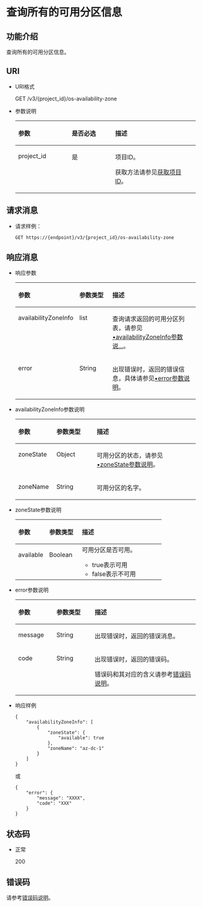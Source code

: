 # 查询所有的可用分区信息<a name="zh-cn_topic_0102666148"></a>

## 功能介绍<a name="section54465313"></a>

查询所有的可用分区信息。

## URI<a name="section20425774"></a>

-   URI格式

    GET /v3/\{project\_id\}/os-availability-zone

-   参数说明

    <a name="table34934986"></a>
    <table><thead align="left"><tr id="row15816986"><th class="cellrowborder" valign="top" width="29.68296829682968%" id="mcps1.1.4.1.1"><p id="p6107499"><a name="p6107499"></a><a name="p6107499"></a>参数</p>
    </th>
    <th class="cellrowborder" valign="top" width="24.012401240124014%" id="mcps1.1.4.1.2"><p id="p24945412"><a name="p24945412"></a><a name="p24945412"></a>是否必选</p>
    </th>
    <th class="cellrowborder" valign="top" width="46.30463046304631%" id="mcps1.1.4.1.3"><p id="p7312526"><a name="p7312526"></a><a name="p7312526"></a>描述</p>
    </th>
    </tr>
    </thead>
    <tbody><tr id="row55443761"><td class="cellrowborder" valign="top" width="29.68296829682968%" headers="mcps1.1.4.1.1 "><p id="p61759636"><a name="p61759636"></a><a name="p61759636"></a>project_id</p>
    </td>
    <td class="cellrowborder" valign="top" width="24.012401240124014%" headers="mcps1.1.4.1.2 "><p id="p36474591"><a name="p36474591"></a><a name="p36474591"></a>是</p>
    </td>
    <td class="cellrowborder" valign="top" width="46.30463046304631%" headers="mcps1.1.4.1.3 "><p id="p1651899"><a name="p1651899"></a><a name="p1651899"></a>项目ID。</p>
    <p id="p55811451337"><a name="p55811451337"></a><a name="p55811451337"></a>获取方法请参见<a href="获取项目ID.md">获取项目ID</a>。</p>
    </td>
    </tr>
    </tbody>
    </table>


## 请求消息<a name="section49614245"></a>

-   请求样例：

    ```
    GET https://{endpoint}/v3/{project_id}/os-availability-zone
    ```


## 响应消息<a name="section43875021"></a>

-   响应参数

    <a name="zh-cn_topic_0020235137_table201437992512"></a>
    <table><thead align="left"><tr id="zh-cn_topic_0020235137_row1414420917255"><th class="cellrowborder" valign="top" width="21.18%" id="mcps1.1.4.1.1"><p id="zh-cn_topic_0020235137_p11144139152511"><a name="zh-cn_topic_0020235137_p11144139152511"></a><a name="zh-cn_topic_0020235137_p11144139152511"></a>参数</p>
    </th>
    <th class="cellrowborder" valign="top" width="22.35%" id="mcps1.1.4.1.2"><p id="zh-cn_topic_0020235137_p1014419152512"><a name="zh-cn_topic_0020235137_p1014419152512"></a><a name="zh-cn_topic_0020235137_p1014419152512"></a>参数类型</p>
    </th>
    <th class="cellrowborder" valign="top" width="56.47%" id="mcps1.1.4.1.3"><p id="zh-cn_topic_0020235137_p16144994250"><a name="zh-cn_topic_0020235137_p16144994250"></a><a name="zh-cn_topic_0020235137_p16144994250"></a>描述</p>
    </th>
    </tr>
    </thead>
    <tbody><tr id="zh-cn_topic_0020235137_row181446912510"><td class="cellrowborder" valign="top" width="21.18%" headers="mcps1.1.4.1.1 "><p id="zh-cn_topic_0020235137_p13144119162511"><a name="zh-cn_topic_0020235137_p13144119162511"></a><a name="zh-cn_topic_0020235137_p13144119162511"></a>availabilityZoneInfo</p>
    </td>
    <td class="cellrowborder" valign="top" width="22.35%" headers="mcps1.1.4.1.2 "><p id="zh-cn_topic_0020235137_p214416911255"><a name="zh-cn_topic_0020235137_p214416911255"></a><a name="zh-cn_topic_0020235137_p214416911255"></a>list</p>
    </td>
    <td class="cellrowborder" valign="top" width="56.47%" headers="mcps1.1.4.1.3 "><p id="zh-cn_topic_0020235137_p01441910254"><a name="zh-cn_topic_0020235137_p01441910254"></a><a name="zh-cn_topic_0020235137_p01441910254"></a>查询请求返回的可用分区列表，请参见<a href="#zh-cn_topic_0020235137_li19751007201910">•availabilityZoneInfo参数说...</a>。</p>
    </td>
    </tr>
    <tr id="zh-cn_topic_0020235137_row6109186192812"><td class="cellrowborder" valign="top" width="21.18%" headers="mcps1.1.4.1.1 "><p id="zh-cn_topic_0020235137_p129522216412"><a name="zh-cn_topic_0020235137_p129522216412"></a><a name="zh-cn_topic_0020235137_p129522216412"></a>error</p>
    </td>
    <td class="cellrowborder" valign="top" width="22.35%" headers="mcps1.1.4.1.2 "><p id="zh-cn_topic_0020235137_p1595262111415"><a name="zh-cn_topic_0020235137_p1595262111415"></a><a name="zh-cn_topic_0020235137_p1595262111415"></a>String</p>
    </td>
    <td class="cellrowborder" valign="top" width="56.47%" headers="mcps1.1.4.1.3 "><p id="zh-cn_topic_0020235137_p109527215417"><a name="zh-cn_topic_0020235137_p109527215417"></a><a name="zh-cn_topic_0020235137_p109527215417"></a>出现错误时，返回的错误信息，具体请参见<a href="#zh-cn_topic_0020235137_li0419202382514">•error参数说明</a>。</p>
    </td>
    </tr>
    </tbody>
    </table>

-   <a name="zh-cn_topic_0020235137_li19751007201910"></a>availabilityZoneInfo参数说明

    <a name="zh-cn_topic_0020235137_table43541335201910"></a>
    <table><thead align="left"><tr id="zh-cn_topic_0020235137_row45002232201910"><th class="cellrowborder" valign="top" width="21.18%" id="mcps1.1.4.1.1"><p id="zh-cn_topic_0020235137_p21302142201910"><a name="zh-cn_topic_0020235137_p21302142201910"></a><a name="zh-cn_topic_0020235137_p21302142201910"></a>参数</p>
    </th>
    <th class="cellrowborder" valign="top" width="22.35%" id="mcps1.1.4.1.2"><p id="zh-cn_topic_0020235137_p523569515640"><a name="zh-cn_topic_0020235137_p523569515640"></a><a name="zh-cn_topic_0020235137_p523569515640"></a>参数类型</p>
    </th>
    <th class="cellrowborder" valign="top" width="56.47%" id="mcps1.1.4.1.3"><p id="zh-cn_topic_0020235137_p42702004201910"><a name="zh-cn_topic_0020235137_p42702004201910"></a><a name="zh-cn_topic_0020235137_p42702004201910"></a>描述</p>
    </th>
    </tr>
    </thead>
    <tbody><tr id="zh-cn_topic_0020235137_row36310324201910"><td class="cellrowborder" valign="top" width="21.18%" headers="mcps1.1.4.1.1 "><p id="zh-cn_topic_0020235137_p55455149201910"><a name="zh-cn_topic_0020235137_p55455149201910"></a><a name="zh-cn_topic_0020235137_p55455149201910"></a>zoneState</p>
    </td>
    <td class="cellrowborder" valign="top" width="22.35%" headers="mcps1.1.4.1.2 "><p id="zh-cn_topic_0020235137_p2143812515640"><a name="zh-cn_topic_0020235137_p2143812515640"></a><a name="zh-cn_topic_0020235137_p2143812515640"></a>Object</p>
    </td>
    <td class="cellrowborder" valign="top" width="56.47%" headers="mcps1.1.4.1.3 "><p id="zh-cn_topic_0020235137_p44081575201910"><a name="zh-cn_topic_0020235137_p44081575201910"></a><a name="zh-cn_topic_0020235137_p44081575201910"></a>可用分区的状态，请参见<a href="#zh-cn_topic_0020235137_li11149334112511">•zoneState参数说明</a>。</p>
    </td>
    </tr>
    <tr id="zh-cn_topic_0020235137_row61189858201910"><td class="cellrowborder" valign="top" width="21.18%" headers="mcps1.1.4.1.1 "><p id="zh-cn_topic_0020235137_p57431491201910"><a name="zh-cn_topic_0020235137_p57431491201910"></a><a name="zh-cn_topic_0020235137_p57431491201910"></a>zoneName</p>
    </td>
    <td class="cellrowborder" valign="top" width="22.35%" headers="mcps1.1.4.1.2 "><p id="zh-cn_topic_0020235137_p5876653115640"><a name="zh-cn_topic_0020235137_p5876653115640"></a><a name="zh-cn_topic_0020235137_p5876653115640"></a>String</p>
    </td>
    <td class="cellrowborder" valign="top" width="56.47%" headers="mcps1.1.4.1.3 "><p id="zh-cn_topic_0020235137_p58856323201910"><a name="zh-cn_topic_0020235137_p58856323201910"></a><a name="zh-cn_topic_0020235137_p58856323201910"></a>可用分区的名字。</p>
    </td>
    </tr>
    </tbody>
    </table>

-   <a name="zh-cn_topic_0020235137_li11149334112511"></a>zoneState参数说明

    <a name="zh-cn_topic_0020235137_table915023482516"></a>
    <table><thead align="left"><tr id="zh-cn_topic_0020235137_row4150434152517"><th class="cellrowborder" valign="top" width="21.18%" id="mcps1.1.4.1.1"><p id="zh-cn_topic_0020235137_p1215093419253"><a name="zh-cn_topic_0020235137_p1215093419253"></a><a name="zh-cn_topic_0020235137_p1215093419253"></a>参数</p>
    </th>
    <th class="cellrowborder" valign="top" width="22.35%" id="mcps1.1.4.1.2"><p id="zh-cn_topic_0020235137_p3150193412259"><a name="zh-cn_topic_0020235137_p3150193412259"></a><a name="zh-cn_topic_0020235137_p3150193412259"></a>参数类型</p>
    </th>
    <th class="cellrowborder" valign="top" width="56.47%" id="mcps1.1.4.1.3"><p id="zh-cn_topic_0020235137_p1215014346259"><a name="zh-cn_topic_0020235137_p1215014346259"></a><a name="zh-cn_topic_0020235137_p1215014346259"></a>描述</p>
    </th>
    </tr>
    </thead>
    <tbody><tr id="zh-cn_topic_0020235137_row2150534192516"><td class="cellrowborder" valign="top" width="21.18%" headers="mcps1.1.4.1.1 "><p id="zh-cn_topic_0020235137_p115073413258"><a name="zh-cn_topic_0020235137_p115073413258"></a><a name="zh-cn_topic_0020235137_p115073413258"></a>available</p>
    </td>
    <td class="cellrowborder" valign="top" width="22.35%" headers="mcps1.1.4.1.2 "><p id="zh-cn_topic_0020235137_p915013462516"><a name="zh-cn_topic_0020235137_p915013462516"></a><a name="zh-cn_topic_0020235137_p915013462516"></a>Boolean</p>
    </td>
    <td class="cellrowborder" valign="top" width="56.47%" headers="mcps1.1.4.1.3 "><div class="p" id="zh-cn_topic_0020235137_p171501234112510"><a name="zh-cn_topic_0020235137_p171501234112510"></a><a name="zh-cn_topic_0020235137_p171501234112510"></a>可用分区是否可用。<a name="zh-cn_topic_0020235137_ul315013410258"></a><a name="zh-cn_topic_0020235137_ul315013410258"></a><ul id="zh-cn_topic_0020235137_ul315013410258"><li>true表示可用</li><li>false表示不可用</li></ul>
    </div>
    </td>
    </tr>
    </tbody>
    </table>

-   <a name="zh-cn_topic_0020235137_li0419202382514"></a>error参数说明

    <a name="zh-cn_topic_0020235137_zh-cn_topic_0020235144_table15441099103019"></a>
    <table><thead align="left"><tr id="zh-cn_topic_0020235137_zh-cn_topic_0020235144_row54094047103019"><th class="cellrowborder" valign="top" width="21.17788221177882%" id="mcps1.1.4.1.1"><p id="zh-cn_topic_0020235137_zh-cn_topic_0020235144_p19541716103019"><a name="zh-cn_topic_0020235137_zh-cn_topic_0020235144_p19541716103019"></a><a name="zh-cn_topic_0020235137_zh-cn_topic_0020235144_p19541716103019"></a>参数</p>
    </th>
    <th class="cellrowborder" valign="top" width="21.17788221177882%" id="mcps1.1.4.1.2"><p id="zh-cn_topic_0020235137_zh-cn_topic_0020235144_p39375186103019"><a name="zh-cn_topic_0020235137_zh-cn_topic_0020235144_p39375186103019"></a><a name="zh-cn_topic_0020235137_zh-cn_topic_0020235144_p39375186103019"></a>参数类型</p>
    </th>
    <th class="cellrowborder" valign="top" width="57.64423557644236%" id="mcps1.1.4.1.3"><p id="zh-cn_topic_0020235137_zh-cn_topic_0020235144_p38578950103019"><a name="zh-cn_topic_0020235137_zh-cn_topic_0020235144_p38578950103019"></a><a name="zh-cn_topic_0020235137_zh-cn_topic_0020235144_p38578950103019"></a>描述</p>
    </th>
    </tr>
    </thead>
    <tbody><tr id="zh-cn_topic_0020235137_zh-cn_topic_0020235144_row59401790103019"><td class="cellrowborder" valign="top" width="21.17788221177882%" headers="mcps1.1.4.1.1 "><p id="zh-cn_topic_0020235137_zh-cn_topic_0020235144_p46815658103019"><a name="zh-cn_topic_0020235137_zh-cn_topic_0020235144_p46815658103019"></a><a name="zh-cn_topic_0020235137_zh-cn_topic_0020235144_p46815658103019"></a>message</p>
    </td>
    <td class="cellrowborder" valign="top" width="21.17788221177882%" headers="mcps1.1.4.1.2 "><p id="zh-cn_topic_0020235137_zh-cn_topic_0020235144_p33971979103019"><a name="zh-cn_topic_0020235137_zh-cn_topic_0020235144_p33971979103019"></a><a name="zh-cn_topic_0020235137_zh-cn_topic_0020235144_p33971979103019"></a>String</p>
    </td>
    <td class="cellrowborder" valign="top" width="57.64423557644236%" headers="mcps1.1.4.1.3 "><p id="zh-cn_topic_0020235137_zh-cn_topic_0020235144_p21623243103019"><a name="zh-cn_topic_0020235137_zh-cn_topic_0020235144_p21623243103019"></a><a name="zh-cn_topic_0020235137_zh-cn_topic_0020235144_p21623243103019"></a>出现错误时，返回的错误消息。</p>
    </td>
    </tr>
    <tr id="zh-cn_topic_0020235137_zh-cn_topic_0020235144_row60391466103019"><td class="cellrowborder" valign="top" width="21.17788221177882%" headers="mcps1.1.4.1.1 "><p id="zh-cn_topic_0020235137_zh-cn_topic_0020235144_p59870541103019"><a name="zh-cn_topic_0020235137_zh-cn_topic_0020235144_p59870541103019"></a><a name="zh-cn_topic_0020235137_zh-cn_topic_0020235144_p59870541103019"></a>code</p>
    </td>
    <td class="cellrowborder" valign="top" width="21.17788221177882%" headers="mcps1.1.4.1.2 "><p id="zh-cn_topic_0020235137_zh-cn_topic_0020235144_p17675690103019"><a name="zh-cn_topic_0020235137_zh-cn_topic_0020235144_p17675690103019"></a><a name="zh-cn_topic_0020235137_zh-cn_topic_0020235144_p17675690103019"></a>String</p>
    </td>
    <td class="cellrowborder" valign="top" width="57.64423557644236%" headers="mcps1.1.4.1.3 "><p id="zh-cn_topic_0020235137_zh-cn_topic_0020235144_p6087468103019"><a name="zh-cn_topic_0020235137_zh-cn_topic_0020235144_p6087468103019"></a><a name="zh-cn_topic_0020235137_zh-cn_topic_0020235144_p6087468103019"></a>出现错误时，返回的错误码。</p>
    <p id="zh-cn_topic_0020235137_zh-cn_topic_0020235144_p54787218103019"><a name="zh-cn_topic_0020235137_zh-cn_topic_0020235144_p54787218103019"></a><a name="zh-cn_topic_0020235137_zh-cn_topic_0020235144_p54787218103019"></a>错误码和其对应的含义请参考<a href="错误码说明.md">错误码说明</a>。</p>
    </td>
    </tr>
    </tbody>
    </table>

-   响应样例

    ```
    {
        "availabilityZoneInfo": [
            {
                "zoneState": {
                    "available": true
                }, 
                "zoneName": "az-dc-1"
            }
        ]
    }
    ```

    或

    ```
    {
        "error": {
            "message": "XXXX", 
            "code": "XXX"
        }
    }
    ```


## 状态码<a name="section59330872"></a>

-   正常

    200


## 错误码<a name="section431317151242"></a>

请参考[错误码说明](错误码说明.md)。


